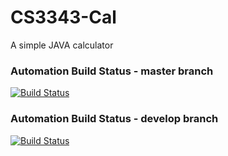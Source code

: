 CS3343-Cal
==========

A simple JAVA calculator



### Automation Build Status - master branch
[![Build Status](https://travis-ci.org/shinypichu88/CS3343-Cal.svg?branch=master)](https://travis-ci.org/shinypichu88/CS3343-Cal)

### Automation Build Status - develop branch
[![Build Status](https://travis-ci.org/shinypichu88/CS3343-Cal.svg?branch=develop)](https://travis-ci.org/shinypichu88/CS3343-Cal)
